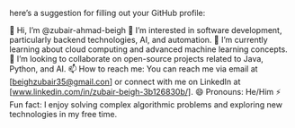 here’s a suggestion for filling out your GitHub profile:

👋 Hi, I’m @zubair-ahmad-beigh
👀 I’m interested in software development, particularly backend technologies, AI, and automation.
🌱 I’m currently learning about cloud computing and advanced machine learning concepts.
💞️ I’m looking to collaborate on open-source projects related to Java, Python, and AI.
📫 How to reach me: You can reach me via email at [beighzubair35@gmail.con] or connect with me on LinkedIn at [www.linkedin.com/in/zubair-beigh-3b126830b/].
😄 Pronouns: He/Him
⚡ Fun fact: I enjoy solving complex algorithmic problems and exploring new technologies in my free time.

<!---
zubair-ahmad-beigh/zubair-ahmad-beigh is a ✨ special ✨ repository because its `README.md` (this file) appears on your GitHub profile.
You can click the Preview link to take a look at your changes.
--->
